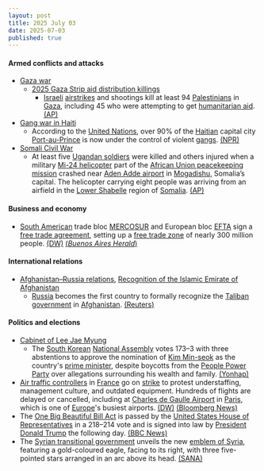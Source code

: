 ```yaml
---
layout: post
title: 2025 July 03
date: 2025-07-03
published: true
---
```



#### Armed conflicts and attacks

* [Gaza war](https://en.wikipedia.org/wiki/Gaza_war "Gaza war")
  * [2025 Gaza Strip aid distribution killings](https://en.wikipedia.org/wiki/2025_Gaza_Strip_aid_distribution_killings "2025 Gaza Strip aid distribution killings")
    * [Israeli](https://en.wikipedia.org/wiki/Israel_Defense_Forces "Israel Defense Forces") [airstrikes](https://en.wikipedia.org/wiki/Airstrikes "Airstrikes") and shootings kill at least 94 [Palestinians](https://en.wikipedia.org/wiki/Palestinians "Palestinians") in [Gaza](https://en.wikipedia.org/wiki/Gaza_Strip "Gaza Strip"), including 45 who were attempting to get [humanitarian aid](https://en.wikipedia.org/wiki/Humanitarian_aid "Humanitarian aid"). [(AP)](https://apnews.com/article/israel-palestinians-hamas-war-news-07-03-2025-7bed9df1b8a5278631ae844c18ace2b2)
* [Gang war in Haiti](https://en.wikipedia.org/wiki/Gang_war_in_Haiti "Gang war in Haiti")
  * According to the [United Nations](https://en.wikipedia.org/wiki/United_Nations "United Nations"), over 90% of the [Haitian](https://en.wikipedia.org/wiki/Haiti "Haiti") capital city [Port-au-Prince](https://en.wikipedia.org/wiki/Port-au-Prince "Port-au-Prince") is now under the control of violent [gangs](https://en.wikipedia.org/wiki/Gang "Gang"). [(NPR)](https://www.npr.org/2025/07/03/nx-s1-5455540/haiti-gangs-capital-port-au-prince-violence)
* [Somali Civil War](https://en.wikipedia.org/wiki/Somali_Civil_War "Somali Civil War")
  * At least five [Ugandan soldiers](https://en.wikipedia.org/wiki/Ugandan_armed_forces "Ugandan armed forces") were killed and others injured when a military [Mi-24 helicopter](https://en.wikipedia.org/wiki/Mi-24_helicopter "Mi-24 helicopter") part of the [African Union peacekeeping mission](https://en.wikipedia.org/wiki/AUSSOM "AUSSOM") crashed near [Aden Adde airport](https://en.wikipedia.org/wiki/Mogadishu_airport "Mogadishu airport") in [Mogadishu](https://en.wikipedia.org/wiki/Mogadishu "Mogadishu"), Somalia’s capital. The helicopter carrying eight people was arriving from an airfield in the [Lower Shabelle](https://en.wikipedia.org/wiki/Lower_Shabelle "Lower Shabelle") region of [Somalia](https://en.wikipedia.org/wiki/Somalia "Somalia"). [(AP)](https://apnews.com/article/somalia-african-union-crash-mogadishu-aden-adde-969f61f53c502f6da4fd579bd22b26b5?utm_source=copy&utm_medium=share)

#### Business and economy

* [South American](https://en.wikipedia.org/wiki/South_America "South America") trade bloc [MERCOSUR](https://en.wikipedia.org/wiki/MERCOSUR "MERCOSUR") and European bloc [EFTA](https://en.wikipedia.org/wiki/EFTA "EFTA") sign a [free trade agreement](https://en.wikipedia.org/wiki/Free_trade_agreement "Free trade agreement"), setting up a [free trade zone](https://en.wikipedia.org/wiki/Free_trade_zone "Free trade zone") of nearly 300 million people. [(DW)](https://www.dw.com/en/south-americas-mercosur-europes-efta-bloc-seal-trade-deal/a-73134998) [(*Buenos Aires Herald*)](https://buenosairesherald.com/world/international-relations/mercosur-efta-announce-fta-negotiations-successfully-completed)

#### International relations

* [Afghanistan–Russia relations](https://en.wikipedia.org/wiki/Afghanistan%E2%80%93Russia_relations "Afghanistan–Russia relations"), [Recognition of the Islamic Emirate of Afghanistan](https://en.wikipedia.org/wiki/Recognition_of_the_Islamic_Emirate_of_Afghanistan "Recognition of the Islamic Emirate of Afghanistan")
  * [Russia](https://en.wikipedia.org/wiki/Russia "Russia") becomes the first country to formally recognize the [Taliban government](https://en.wikipedia.org/wiki/Government_of_Afghanistan "Government of Afghanistan") in [Afghanistan](https://en.wikipedia.org/wiki/Afghanistan "Afghanistan"). [(Reuters)](https://www.reuters.com/world/asia-pacific/russia-becomes-first-country-recognise-taliban-government-afghanistan-2025-07-03/)

#### Politics and elections

* [Cabinet of Lee Jae Myung](https://en.wikipedia.org/wiki/Cabinet_of_Lee_Jae_Myung "Cabinet of Lee Jae Myung")
  * The [South Korean](https://en.wikipedia.org/wiki/South_Korea "South Korea") [National Assembly](https://en.wikipedia.org/wiki/National_Assembly_%28South_Korea%29 "National Assembly (South Korea)") votes 173–3 with three abstentions to approve the nomination of [Kim Min-seok](https://en.wikipedia.org/wiki/Kim_Min-seok_%28politician%29 "Kim Min-seok (politician)") as the country's [prime minister](https://en.wikipedia.org/wiki/Prime_Minister_of_South_Korea "Prime Minister of South Korea"), despite boycotts from the [People Power Party](https://en.wikipedia.org/wiki/People_Power_Party "People Power Party") over allegations surrounding his wealth and family. [(Yonhap)](https://en.yna.co.kr/view/AEN20250703000951315)
* [Air traffic controllers](https://en.wikipedia.org/wiki/Air_traffic_controller "Air traffic controller") in [France](https://en.wikipedia.org/wiki/France "France") go on [strike](https://en.wikipedia.org/wiki/Strike_action "Strike action") to protest understaffing, management culture, and outdated equipment. Hundreds of flights are delayed or cancelled, including at [Charles de Gaulle Airport](https://en.wikipedia.org/wiki/Charles_de_Gaulle_Airport "Charles de Gaulle Airport") in [Paris](https://en.wikipedia.org/wiki/Paris "Paris"), which is one of [Europe](https://en.wikipedia.org/wiki/Europe "Europe")'s busiest airports. [(DW)](https://www.dw.com/en/french-air-traffic-controller-strike-strands-thousands/a-73140444) [(Bloomberg News)](https://www.bloomberg.com/news/articles/2025-07-03/airlines-forced-to-cancel-flights-over-french-air-traffic-strike)
* The [One Big Beautiful Bill Act](https://en.wikipedia.org/wiki/One_Big_Beautiful_Bill_Act "One Big Beautiful Bill Act") is passed by the [United States House of Representatives](https://en.wikipedia.org/wiki/United_States_House_of_Representatives "United States House of Representatives") in a 218–214 vote and is signed into law by [President](https://en.wikipedia.org/wiki/President_of_the_United_States "President of the United States") [Donald Trump](https://en.wikipedia.org/wiki/Donald_Trump "Donald Trump") the following day. [(BBC News)](https://www.bbc.com/news/articles/cpvjlj3n1vmo)
* The [Syrian transitional government](https://en.wikipedia.org/wiki/Syrian_transitional_government "Syrian transitional government") unveils the new [emblem of Syria](https://en.wikipedia.org/wiki/Emblem_of_Syria "Emblem of Syria"), featuring a gold-coloured eagle, facing to its right, with three five-pointed stars arranged in an arc above its head. [(SANA)](https://sana.sy/en/?p=362638)
